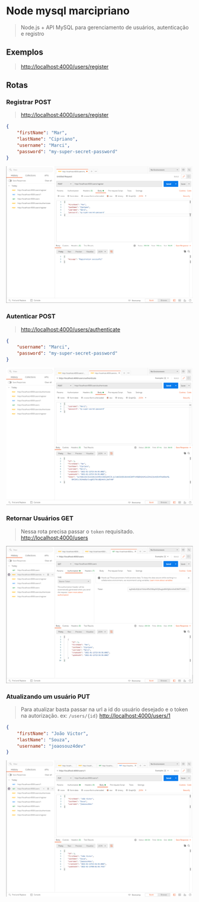 # Node mysql marcipriano

> Node.js + API MySQL para gerenciamento de usuários, autenticação e registro

## Exemplos

> <http://localhost:4000/users/register>

## Rotas

### Registrar POST

> <http://localhost:4000/users/register>

```json
{
    "firstName": "Mar",
    "lastName": "Cipriano",
    "username": "Marci",
    "password": "my-super-secret-password"
}
```

![plot](./doc/register-user.png)

### Autenticar POST

> <http://localhost:4000/users/authenticate>

```json
{
    "username": "Marci",
    "password": "my-super-secret-password"
}
```

![plot](./doc/authenticate-user.png)

### Retornar Usuários GET

> Nessa rota precisa passar o `token` requisitado.
> <http://localhost:4000/users>

![plot](./doc/access-secure-route.png)

### Atualizando um usuário PUT

> Para atualizar basta passar na url a id do usuário desejado e o token na autorização. ex: `/users/{id}`
> <http://localhost:4000/users/1>

```json
{
    "firstName": "João Victor",
    "lastName": "Souza",
    "username": "joaosouz4dev"
}
```

![plot](./doc/update-user.png)
